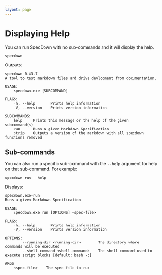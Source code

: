 ```yaml
---
layout: page
---
```

# Displaying Help

You can run SpecDown with no sub-commands and it will display the help.

``` shell
specdown
```

Outputs:

    specdown 0.43.7
    A tool to test markdown files and drive devlopment from documentation.
    
    USAGE:
        specdown.exe [SUBCOMMAND]
    
    FLAGS:
        -h, --help       Prints help information
        -V, --version    Prints version information
    
    SUBCOMMANDS:
        help     Prints this message or the help of the given subcommand(s)
        run      Runs a given Markdown Specification
        strip    Outputs a version of the markdown with all specdown functions removed

## Sub-commands

You can also run a specific sub-command with the `--help` argument for help on that sub-command.
For example:

``` shell
specdown run --help
```

Displays:

    specdown.exe-run 
    Runs a given Markdown Specification
    
    USAGE:
        specdown.exe run [OPTIONS] <spec-file>
    
    FLAGS:
        -h, --help       Prints help information
        -V, --version    Prints version information
    
    OPTIONS:
            --running-dir <running-dir>        The directory where commands will be executed
            --shell-command <shell-command>    The shell command used to execute script blocks [default: bash -c]
    
    ARGS:
        <spec-file>    The spec file to run

